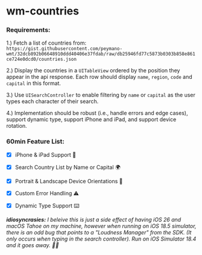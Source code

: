 # wm-countries

### Requirements:
1.) Fetch a list of countries from:
`https://gist.githubusercontent.com/peymano-wmt/32dcb892b06648910ddd40406e37fdab/raw/db25946fd77c5873b0303b858e861ce724e0dcd0/countries.json`

2.) Display the countries in a `UITableView` ordered by the position they appear in the api response. Each row should display `name`, `region`, `code` and `capital` in this format.

3.) Use `UISearchController` to enable filtering by `name` or `capital` as the user types each character of their search.

4.) Implementation should be robust (i.e., handle errors and edge cases), support dynamic type, support iPhone and iPad, and support device rotation.


### 60min Feature List:
- [x] iPhone & iPad Support 📲
- [x] Search Country List by Name or Capital 🌍
- [x] Portrait & Landscape Device Orientations 📱
- [x] Custom Error Handling ⚠️
- [x] Dynamic Type Support ⌨️

















*__idiosyncrasies:__ I beleive this is just a side effect of having iOS 26 and macOS Tahoe on my machine, however when running on iOS 18.5 simulator, there is an odd bug that points to a "Loudness Manager" from the SDK. (It only occurs when typing in the search controller). Run on iOS Simulator 18.4 and it goes away. 👍🏼*